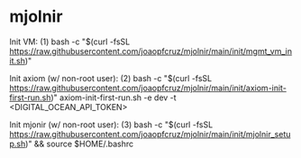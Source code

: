 # mjolnir

Init VM: (1) bash -c "$(curl -fsSL https://raw.githubusercontent.com/joaopfcruz/mjolnir/main/init/mgmt_vm_init.sh)"

Init axiom (w/ non-root user): (2) bash -c "$(curl -fsSL https://raw.githubusercontent.com/joaopfcruz/mjolnir/main/init/axiom-init-first-run.sh)" axiom-init-first-run.sh -e dev -t <DIGITAL_OCEAN_API_TOKEN>

Init mjonir (w/ non-root user): (3) bash -c "$(curl -fsSL https://raw.githubusercontent.com/joaopfcruz/mjolnir/main/init/mjolnir_setup.sh)" && source $HOME/.bashrc
